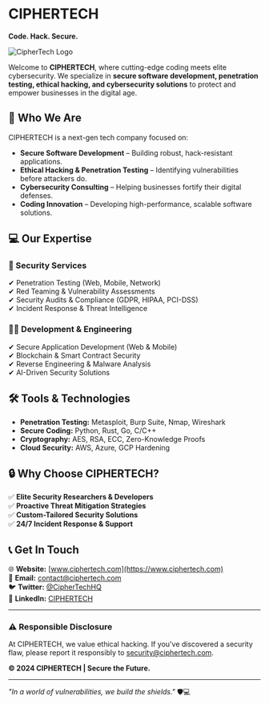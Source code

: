 # **CIPHERTECH**  
**Code. Hack. Secure.**  

![CipherTech Logo](https://via.placeholder.com/150x50?text=CIPHERTECH)  

Welcome to **CIPHERTECH**, where cutting-edge coding meets elite cybersecurity. We specialize in **secure software development, penetration testing, ethical hacking, and cybersecurity solutions** to protect and empower businesses in the digital age.  

## **🚀 Who We Are**  
CIPHERTECH is a next-gen tech company focused on:  
- **Secure Software Development** – Building robust, hack-resistant applications.  
- **Ethical Hacking & Penetration Testing** – Identifying vulnerabilities before attackers do.  
- **Cybersecurity Consulting** – Helping businesses fortify their digital defenses.  
- **Coding Innovation** – Developing high-performance, scalable software solutions.  

## **💻 Our Expertise**  
### **🔐 Security Services**  
✔ Penetration Testing (Web, Mobile, Network)  
✔ Red Teaming & Vulnerability Assessments  
✔ Security Audits & Compliance (GDPR, HIPAA, PCI-DSS)  
✔ Incident Response & Threat Intelligence  

### **👨‍💻 Development & Engineering**  
✔ Secure Application Development (Web & Mobile)  
✔ Blockchain & Smart Contract Security  
✔ Reverse Engineering & Malware Analysis  
✔ AI-Driven Security Solutions  

## **🛠️ Tools & Technologies**  
- **Penetration Testing:** Metasploit, Burp Suite, Nmap, Wireshark  
- **Secure Coding:** Python, Rust, Go, C/C++  
- **Cryptography:** AES, RSA, ECC, Zero-Knowledge Proofs  
- **Cloud Security:** AWS, Azure, GCP Hardening  

## **🔒 Why Choose CIPHERTECH?**  
✅ **Elite Security Researchers & Developers**  
✅ **Proactive Threat Mitigation Strategies**  
✅ **Custom-Tailored Security Solutions**  
✅ **24/7 Incident Response & Support**  

## **📞 Get In Touch**  
🌐 **Website:** [www.ciphertech.com](https://www.ciphertech.com)  
📧 **Email:** [contact@ciphertech.com](mailto:contact@ciphertech.com)  
🐦 **Twitter:** [@CipherTechHQ](https://twitter.com/CipherTechHQ)  
💼 **LinkedIn:** [CIPHERTECH](https://linkedin.com/company/ciphertech)  

---  
### **⚠️ Responsible Disclosure**  
At CIPHERTECH, we value ethical hacking. If you've discovered a security flaw, please report it responsibly to [security@ciphertech.com](mailto:security@ciphertech.com).  

**© 2024 CIPHERTECH | Secure the Future.**  

---  
*"In a world of vulnerabilities, we build the shields."* 🛡️💻  

